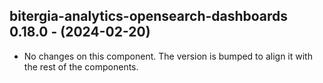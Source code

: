   ## bitergia-analytics-opensearch-dashboards 0.18.0 - (2024-02-20)
  
  * No changes on this component. The version is bumped to align it
    with the rest of the components.
